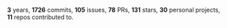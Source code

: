 **3** years, **1726** commits, **105** issues, **78** PRs, **131** stars, **30** personal projects, **11** repos contributed to.
